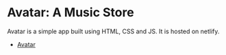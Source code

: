 # Avatar: A Music Store

Avatar is a simple app built using HTML, CSS and JS. It is hosted on netlify. 

* [Avatar](https://avatarmusic.netlify.app/)
